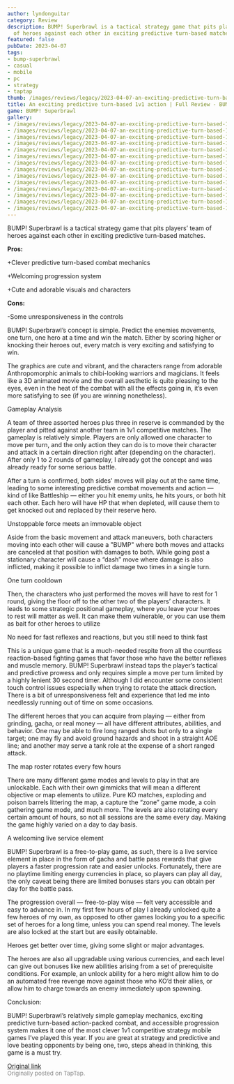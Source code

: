 ```yaml
---
author: lyndonguitar
category: Review
description: BUMP! Superbrawl is a tactical strategy game that pits players’ team
  of heroes against each other in exciting predictive turn-based matches.
featured: false
pubDate: 2023-04-07
tags:
- bump-superbrawl
- casual
- mobile
- pc
- strategy
- taptap
thumb: /images/reviews/legacy/2023-04-07-an-exciting-predictive-turn-based-1v1-action--full-review---bump-superbrawl-0.avif
title: An exciting predictive turn-based 1v1 action | Full Review - BUMP! Superbrawl
game: BUMP! Superbrawl
gallery:
- /images/reviews/legacy/2023-04-07-an-exciting-predictive-turn-based-1v1-action--full-review---bump-superbrawl-0.avif
- /images/reviews/legacy/2023-04-07-an-exciting-predictive-turn-based-1v1-action--full-review---bump-superbrawl-1.avif
- /images/reviews/legacy/2023-04-07-an-exciting-predictive-turn-based-1v1-action--full-review---bump-superbrawl-2.avif
- /images/reviews/legacy/2023-04-07-an-exciting-predictive-turn-based-1v1-action--full-review---bump-superbrawl-3.avif
- /images/reviews/legacy/2023-04-07-an-exciting-predictive-turn-based-1v1-action--full-review---bump-superbrawl-4.avif
- /images/reviews/legacy/2023-04-07-an-exciting-predictive-turn-based-1v1-action--full-review---bump-superbrawl-5.avif
- /images/reviews/legacy/2023-04-07-an-exciting-predictive-turn-based-1v1-action--full-review---bump-superbrawl-6.avif
- /images/reviews/legacy/2023-04-07-an-exciting-predictive-turn-based-1v1-action--full-review---bump-superbrawl-7.avif
- /images/reviews/legacy/2023-04-07-an-exciting-predictive-turn-based-1v1-action--full-review---bump-superbrawl-8.avif
- /images/reviews/legacy/2023-04-07-an-exciting-predictive-turn-based-1v1-action--full-review---bump-superbrawl-9.avif
- /images/reviews/legacy/2023-04-07-an-exciting-predictive-turn-based-1v1-action--full-review---bump-superbrawl-10.avif
- /images/reviews/legacy/2023-04-07-an-exciting-predictive-turn-based-1v1-action--full-review---bump-superbrawl-11.avif
- /images/reviews/legacy/2023-04-07-an-exciting-predictive-turn-based-1v1-action--full-review---bump-superbrawl-12.avif
- /images/reviews/legacy/2023-04-07-an-exciting-predictive-turn-based-1v1-action--full-review---bump-superbrawl-13.avif
---
```

BUMP! Superbrawl is a tactical strategy game that pits players’ team of heroes against each other in exciting predictive turn-based matches.


**Pros:**


+Clever predictive turn-based combat mechanics

+Welcoming progression system

+Cute and adorable visuals and characters


**Cons:**


-Some unresponsiveness in the controls

BUMP! Superbrawl’s concept is simple. Predict the enemies movements, one turn, one hero at a time and win the match. Either by scoring higher or knocking their heroes out, every match is very exciting and satisfying to win.

The graphics are cute and vibrant, and the characters range from adorable Anthropomorphic animals to chibi-looking warriors and magicians. It feels like a 3D animated movie and the overall aesthetic is quite pleasing to the eyes, even in the heat of the combat with all the effects going in, it’s even more satisfying to see (if you are winning nonetheless).

Gameplay Analysis

A team of three assorted heroes plus three in reserve is commanded by the player and pitted against another team in 1v1 competitive matches. The gameplay is relatively simple. Players are only allowed one character to move per turn, and the only action they can do is to move their character and attack in a certain direction right after (depending on the character). After only 1 to 2 rounds of gameplay, I already got the concept and was already ready for some serious battle.

After a turn is confirmed, both sides' moves will play out at the same time, leading to some interesting predictive combat movements and action — kind of like Battleship — either you hit enemy units, he hits yours, or both hit each other. Each hero will have HP that when depleted, will cause them to get knocked out and replaced by their reserve hero.

Unstoppable force meets an immovable object

Aside from the basic movement and attack maneuvers, both characters moving into each other will cause a "BUMP" where both moves and attacks are canceled at that position with damages to both. While going past a stationary character will cause a “dash” move where damage is also inflicted, making it possible to inflict damage two times in a single turn.

One turn cooldown

Then, the characters who just performed the moves will have to rest for 1 round, giving the floor off to the other two of the players’ characters. It leads to some strategic positional gameplay, where you leave your heroes to rest will matter as well. It can make them vulnerable, or you can use them as bait for other heroes to utilize

No need for fast reflexes and reactions, but you still need to think fast

This is a unique game that is a much-needed respite from all the countless reaction-based fighting games that favor those who have the better reflexes and muscle memory. BUMP! Superbrawl instead taps the player’s tactical and predictive prowess and only requires simple a move per turn limited by a highly lenient 30 second timer. Although I did encounter some consistent touch control issues especially when trying to rotate the attack direction. There is a bit of unresponsiveness felt and experience that led me into needlessly running out of time on some occasions.

The different heroes that you can acquire from playing — either from grinding, gacha, or real money — all have different attributes, abilities, and behavior. One may be able to fire long ranged shots but only to a single target; one may fly and avoid ground hazards and shoot in a straight AOE line; and another may serve a tank role at the expense of a short ranged attack.

The map roster rotates every few hours

There are many different game modes and levels to play in that are unlockable. Each with their own gimmicks that will mean a different objective or map elements to utilize. Pure KO matches, exploding and poison barrels littering the map, a capture the “zone” game mode, a coin gathering game mode, and much more. The levels are also rotating every certain amount of hours, so not all sessions are the same every day. Making the game highly varied on a day to day basis.

A welcoming live service element

BUMP! Superbrawl is a free-to-play game, as such, there is a live service element in place in the form of gacha and battle pass rewards that give players a faster progression rate and easier unlocks. Fortunately, there are no playtime limiting energy currencies in place, so players can play all day, the only caveat being there are limited bonuses stars you can obtain per day for the battle pass.

The progression overall — free-to-play wise — felt very accessible and easy to advance in. In my first few hours of play I already unlocked quite a few heroes of my own, as opposed to other games locking you to a specific set of heroes for a long time, unless you can spend real money. The levels are also locked at the start but are easily obtainable.

Heroes get better over time, giving some slight or major advantages.

The heroes are also all upgradable using various currencies, and each level can give out bonuses like new abilities arising from a set of prerequisite conditions. For example, an unlock ability for a hero might allow him to do an automated free revenge move against those who KO’d their allies, or allow him to charge towards an enemy immediately upon spawning.

Conclusion:

BUMP! Superbrawl’s relatively simple gameplay mechanics, exciting predictive turn-based action-packed combat, and accessible progression system makes it one of the most clever 1v1 competitive strategy mobile games I’ve played this year. If you are great at strategy and predictive and love beating opponents by being one, two, steps ahead in thinking, this game is a must try.

[Original link](https://www.taptap.io/post/5034708)<br><span style="font-size: 0.95em; color: #888;">Originally posted on TapTap.</span>